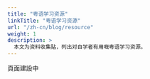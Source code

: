```yaml
---
title: "粤语学习资源"
linkTitle: "粤语学习资源"
url: "/zh-cn/blog/resource"
weight: 1
description: >
  本文为资料收集贴，列出对自学者有用嘅粤语学习资源。
---
```


頁面建設中